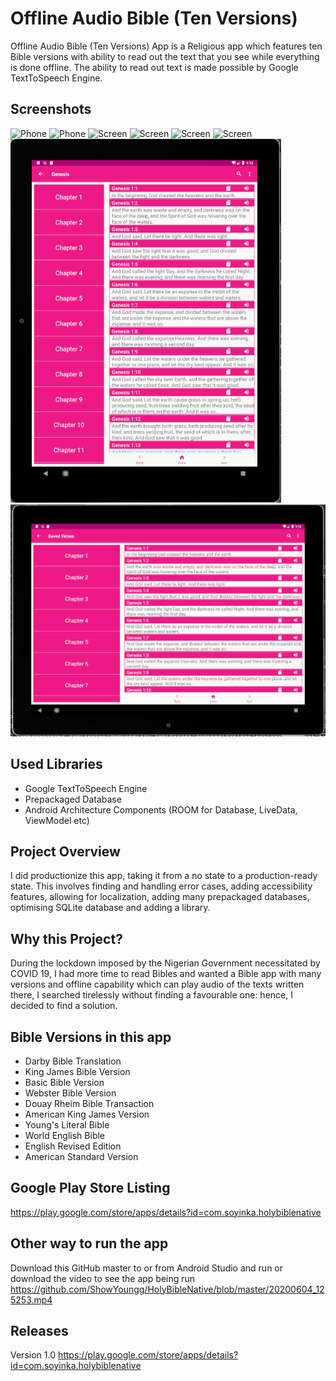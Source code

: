 # Offline Audio Bible (Ten Versions)
Offline Audio Bible (Ten Versions) App is a Religious app which features ten Bible versions with ability to read out the text that you see while everything is done offline. The ability to read out text is made possible by Google TextToSpeech Engine.

## Screenshots
![Phone](https://github.com/ShowYoungg/OfflineAudio_MultiVersion_Bible/blob/master/Screenshot_20200817-165809.png)
![Phone](https://github.com/ShowYoungg/OfflineAudio_MultiVersion_Bible/blob/master/Screenshot_20200817-165814.png)
![Screen](https://github.com/ShowYoungg/OfflineAudio_MultiVersion_Bible/blob/master/Screenshot_20200817-165820.png)
![Screen](https://github.com/ShowYoungg/OfflineAudio_MultiVersion_Bible/blob/master/Screenshot_20200817-165826.png)
![Screen](https://github.com/ShowYoungg/OfflineAudio_MultiVersion_Bible/blob/master/Screenshot_20200817-165855.png)
![Screen](https://github.com/ShowYoungg/OfflineAudio_MultiVersion_Bible/blob/master/Screenshot_20200817-165919.png)
![Screen](https://github.com/ShowYoungg/HolyBibleNative/blob/master/Capture.PNG)
![Screen](https://github.com/ShowYoungg/HolyBibleNative/blob/master/Capture1.PNG)

## Used Libraries
* Google TextToSpeech Engine
* Prepackaged Database 
* Android Architecture Components (ROOM for Database, LiveData, ViewModel etc)

## Project Overview
I did productionize this app, taking it from a no state to a production-ready state. This involves finding and handling error cases, adding accessibility features, allowing for localization, adding many prepackaged databases, optimising SQLite database and adding a library.

## Why this Project?
During the lockdown imposed by the Nigerian Government necessitated by COVID 19, I had more time to read Bibles and wanted a Bible app with many versions and offline capability which can play audio of the texts written there, I searched tirelessly without finding a favourable one: hence, I decided to find a solution.

## Bible Versions in this app
* Darby Bible Translation
* King James Bible Version
* Basic Bible Version
* Webster Bible Version
* Douay Rheim Bible Transaction
* American King James Version
* Young's Literal Bible
* World English Bible
* English Revised Edition
* American Standard Version

## Google Play Store Listing
https://play.google.com/store/apps/details?id=com.soyinka.holybiblenative

## Other way to run the app
Download this GitHub master to or from Android Studio and run or download the video to see the app being run https://github.com/ShowYoungg/HolyBibleNative/blob/master/20200604_125253.mp4

## Releases
Version 1.0
https://play.google.com/store/apps/details?id=com.soyinka.holybiblenative
